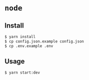 # `node`

## Install

```sh
$ yarn install
$ cp config.json.example config.json
$ cp .env.example .env
```

## Usage

```sh
$ yarn start:dev
```
